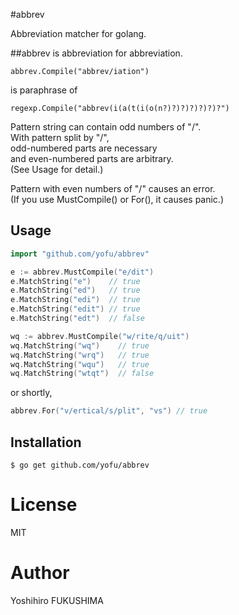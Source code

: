 #abbrev

Abbreviation matcher for golang.

##abbrev is abbreviation for abbreviation.

```
abbrev.Compile("abbrev/iation")
```
is paraphrase of
```
regexp.Compile("abbrev(i(a(t(i(o(n?)?)?)?)?)?)?")
```

Pattern string can contain odd numbers of "/".<br/>
With pattern split by "/", <br/>
odd-numbered parts are necessary<br/>
and even-numbered parts are arbitrary.<br/>
(See Usage for detail.)

Pattern with even numbers of "/" causes an error.<br/>
(If you use MustCompile() or For(), it causes panic.)

## Usage
```go
import "github.com/yofu/abbrev"

e := abbrev.MustCompile("e/dit")
e.MatchString("e")    // true
e.MatchString("ed")   // true
e.MatchString("edi")  // true
e.MatchString("edit") // true
e.MatchString("edt")  // false

wq := abbrev.MustCompile("w/rite/q/uit")
wq.MatchString("wq")    // true
wq.MatchString("wrq")   // true
wq.MatchString("wqu")   // true
wq.MatchString("wtqt")  // false
```

or shortly, 
```go
abbrev.For("v/ertical/s/plit", "vs") // true
```

## Installation

```
$ go get github.com/yofu/abbrev
```

# License

MIT

# Author

Yoshihiro FUKUSHIMA
